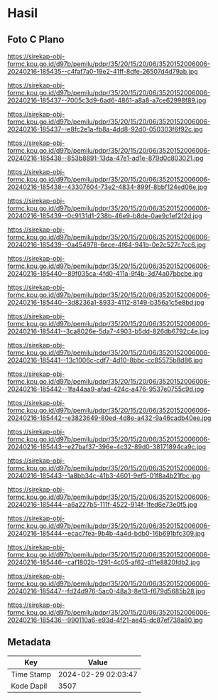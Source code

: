# Hasil

## Foto C Plano

https://sirekap-obj-formc.kpu.go.id/d97b/pemilu/pdpr/35/20/15/20/06/3520152006006-20240216-185435--c4faf7a0-19e2-41ff-8dfe-26507d4d79ab.jpg

https://sirekap-obj-formc.kpu.go.id/d97b/pemilu/pdpr/35/20/15/20/06/3520152006006-20240216-185437--7005c3d9-6ad6-4861-a8a8-a7ce62998f89.jpg

https://sirekap-obj-formc.kpu.go.id/d97b/pemilu/pdpr/35/20/15/20/06/3520152006006-20240216-185437--e8fc2e1a-fb8a-4dd8-92d0-050303f6f92c.jpg

https://sirekap-obj-formc.kpu.go.id/d97b/pemilu/pdpr/35/20/15/20/06/3520152006006-20240216-185438--853b8891-13da-47e1-ad1e-879d0c803021.jpg

https://sirekap-obj-formc.kpu.go.id/d97b/pemilu/pdpr/35/20/15/20/06/3520152006006-20240216-185438--43307604-73e2-4834-899f-8bbf124ed06e.jpg

https://sirekap-obj-formc.kpu.go.id/d97b/pemilu/pdpr/35/20/15/20/06/3520152006006-20240216-185439--0c9131d1-238b-46e9-b8de-0ae9c1ef2f2d.jpg

https://sirekap-obj-formc.kpu.go.id/d97b/pemilu/pdpr/35/20/15/20/06/3520152006006-20240216-185439--0a454978-6ece-4f64-941b-0e2c527c7cc6.jpg

https://sirekap-obj-formc.kpu.go.id/d97b/pemilu/pdpr/35/20/15/20/06/3520152006006-20240216-185440--89f035ca-4fd0-411a-9f4b-3d74a07bbcbe.jpg

https://sirekap-obj-formc.kpu.go.id/d97b/pemilu/pdpr/35/20/15/20/06/3520152006006-20240216-185440--3d8236a1-8933-4112-8149-b356a1c5e8bd.jpg

https://sirekap-obj-formc.kpu.go.id/d97b/pemilu/pdpr/35/20/15/20/06/3520152006006-20240216-185441--3ca8026e-5da7-4903-b5dd-826db6792c4e.jpg

https://sirekap-obj-formc.kpu.go.id/d97b/pemilu/pdpr/35/20/15/20/06/3520152006006-20240216-185441--13c1006c-cdf7-4d10-8bbc-cc85575b8d86.jpg

https://sirekap-obj-formc.kpu.go.id/d97b/pemilu/pdpr/35/20/15/20/06/3520152006006-20240216-185442--1fa44aa9-afad-424c-a476-9537e0755c9d.jpg

https://sirekap-obj-formc.kpu.go.id/d97b/pemilu/pdpr/35/20/15/20/06/3520152006006-20240216-185442--e3823649-80ed-4d8e-a432-9a46cadb40ee.jpg

https://sirekap-obj-formc.kpu.go.id/d97b/pemilu/pdpr/35/20/15/20/06/3520152006006-20240216-185443--e27baf37-396e-4c32-89d0-38171894ca9c.jpg

https://sirekap-obj-formc.kpu.go.id/d97b/pemilu/pdpr/35/20/15/20/06/3520152006006-20240216-185443--1a8bb34c-41b3-4601-9ef5-01f8a4b21fbc.jpg

https://sirekap-obj-formc.kpu.go.id/d97b/pemilu/pdpr/35/20/15/20/06/3520152006006-20240216-185444--a6a227b5-111f-4522-914f-1fed6e73e0f5.jpg

https://sirekap-obj-formc.kpu.go.id/d97b/pemilu/pdpr/35/20/15/20/06/3520152006006-20240216-185444--ecac7fea-9b4b-4a4d-bdb0-16b691bfc309.jpg

https://sirekap-obj-formc.kpu.go.id/d97b/pemilu/pdpr/35/20/15/20/06/3520152006006-20240216-185446--caf1802b-1291-4c05-af62-d11e8820fdb2.jpg

https://sirekap-obj-formc.kpu.go.id/d97b/pemilu/pdpr/35/20/15/20/06/3520152006006-20240216-185447--fd24d976-5ac0-48a3-8e13-f679d5685b28.jpg

https://sirekap-obj-formc.kpu.go.id/d97b/pemilu/pdpr/35/20/15/20/06/3520152006006-20240216-185436--990110a6-e93d-4f21-ae45-dc87ef738a80.jpg


## Metadata

| Key        | Value               |
| ---------- | ------------------- |
| Time Stamp | 2024-02-29 02:03:47 |
| Kode Dapil | 3507                |



